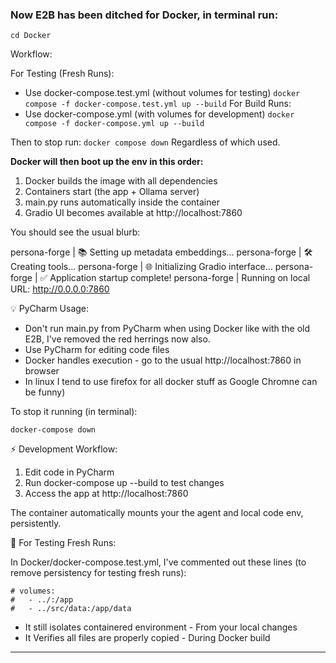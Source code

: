 ### Now E2B has been ditched for Docker, in terminal run:

```
cd Docker
```
Workflow:

For Testing (Fresh Runs):
- Use docker-compose.test.yml (without volumes for testing)
  `docker compose -f docker-compose.test.yml up --build`
  For Build Runs:
- Use docker-compose.yml (with volumes for development)
  `docker compose -f docker-compose.yml up --build`

Then to stop run:
`docker compose down`
Regardless of which used.

**Docker will then boot up the env in this order:**
1. Docker builds the image with all dependencies
2. Containers start (the app + Ollama server)
3. main.py runs automatically inside the container
4. Gradio UI becomes available at http://localhost:7860

You should see the usual blurb:

persona-forge | 📚 Setting up metadata embeddings...
persona-forge | 🛠️ Creating tools...
persona-forge | 🌐 Initializing Gradio interface...
persona-forge | ✅ Application startup complete!
persona-forge | Running on local URL: http://0.0.0.0:7860

💡 PyCharm Usage:

- Don't run main.py from PyCharm when using Docker like with the old E2B, I've removed the red herrings now also.
- Use PyCharm for editing code files
- Docker handles execution - go to the usual http://localhost:7860 in browser 
- In linux I tend to use firefox for all docker stuff as Google Chromne can be funny)

To stop it running (in terminal):

`docker-compose down`

⚡ Development Workflow:

1. Edit code in PyCharm
2. Run docker-compose up --build to test changes
3. Access the app at http://localhost:7860

The container automatically mounts your the agent and local code env, persistently.


🧪 For Testing Fresh Runs:

In Docker/docker-compose.test.yml, I've commented out these lines (to remove persistency for testing fresh runs):

```
# volumes:
#   - ../:/app
#   - ../src/data:/app/data
```

- It still isolates containered environment - From your local changes
- It Verifies all files are properly copied - During Docker build
---
